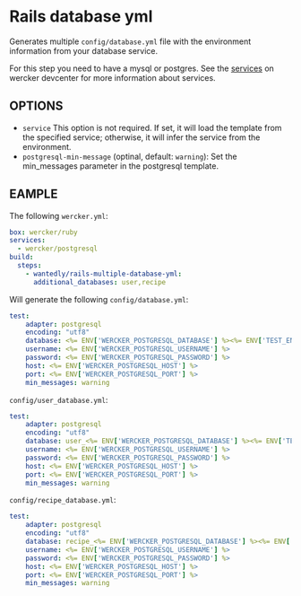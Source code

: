 # Rails database yml

Generates multiple `config/database.yml` file with the environment information from your database service.

For this step you need to have a mysql or postgres. See the [services](http://devcenter.wercker.com/articles/services/) on wercker devcenter for more information about services.

## OPTIONS

- `service` This option is not required. If set, it will load the template from the specified service; otherwise, it will infer the service from the environment.
- `postgresql-min-message` (optinal, default: `warning`): Set the min_messages parameter in the postgresql template.

## EAMPLE

The following `wercker.yml`:

``` yaml
box: wercker/ruby
services:
  - wercker/postgresql
build:
  steps:
    - wantedly/rails-multiple-database-yml:
      additional_databases: user,recipe
```

Will generate the following `config/database.yml`:

``` yaml
test:
    adapter: postgresql
    encoding: "utf8"
    database: <%= ENV['WERCKER_POSTGRESQL_DATABASE'] %><%= ENV['TEST_ENV_NUMBER'] %>
    username: <%= ENV['WERCKER_POSTGRESQL_USERNAME'] %>
    password: <%= ENV['WERCKER_POSTGRESQL_PASSWORD'] %>
    host: <%= ENV['WERCKER_POSTGRESQL_HOST'] %>
    port: <%= ENV['WERCKER_POSTGRESQL_PORT'] %>
    min_messages: warning
```

`config/user_database.yml`:

``` yaml
test:
    adapter: postgresql
    encoding: "utf8"
    database: user_<%= ENV['WERCKER_POSTGRESQL_DATABASE'] %><%= ENV['TEST_ENV_NUMBER'] %>
    username: <%= ENV['WERCKER_POSTGRESQL_USERNAME'] %>
    password: <%= ENV['WERCKER_POSTGRESQL_PASSWORD'] %>
    host: <%= ENV['WERCKER_POSTGRESQL_HOST'] %>
    port: <%= ENV['WERCKER_POSTGRESQL_PORT'] %>
    min_messages: warning
```

`config/recipe_database.yml`:

``` yaml
test:
    adapter: postgresql
    encoding: "utf8"
    database: recipe_<%= ENV['WERCKER_POSTGRESQL_DATABASE'] %><%= ENV['TEST_ENV_NUMBER'] %>
    username: <%= ENV['WERCKER_POSTGRESQL_USERNAME'] %>
    password: <%= ENV['WERCKER_POSTGRESQL_PASSWORD'] %>
    host: <%= ENV['WERCKER_POSTGRESQL_HOST'] %>
    port: <%= ENV['WERCKER_POSTGRESQL_PORT'] %>
    min_messages: warning
```
